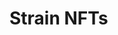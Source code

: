 # Strain NFTs

<!-- **Claim** "Steep Hill overstated the amount and type of THC contained in the marijuana by approximately 25% on the average. Inflation reached as high as 52% for one sample."

**Claim** ".. sell marijuana that had been mislabeled hundreds of times."


## References

- [](https://www.scribd.com/document/583353154/Plumlee-et-al-v-Steep-Hill-Inc-et-al)
- [](https://oehha.ca.gov/proposition-65/chemicals/beta-myrcene) -->
